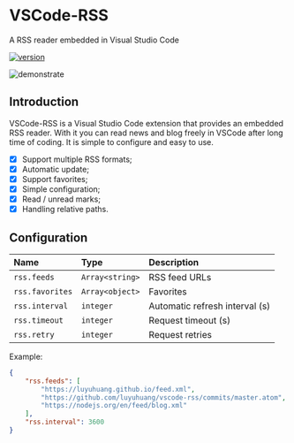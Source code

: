 # VSCode-RSS

A RSS reader embedded in Visual Studio Code

[![version](https://vsmarketplacebadge.apphb.com/version/luyuhuang.rss.svg)](https://marketplace.visualstudio.com/items?itemName=luyuhuang.rss)

![demonstrate](https://raw.githubusercontent.com/luyuhuang/vscode-rss/master/demonstrate.gif)

## Introduction

VSCode-RSS is a Visual Studio Code extension that provides an embedded RSS reader. With it you can read news and blog freely in VSCode after long time of coding. It is simple to configure and easy to use.

- [x] Support multiple RSS formats;
- [x] Automatic update;
- [x] Support favorites;
- [x] Simple configuration;
- [x] Read / unread marks;
- [x] Handling relative paths.

## Configuration

| Name | Type | Description |
|:-----|:-----|:------------|
| `rss.feeds` | `Array<string>` | RSS feed URLs |
| `rss.favorites` | `Array<object>` | Favorites |
| `rss.interval` | `integer` | Automatic refresh interval (s) |
| `rss.timeout` | `integer` | Request timeout (s) |
| `rss.retry` | `integer` | Request retries |

Example:

```json
{
    "rss.feeds": [
        "https://luyuhuang.github.io/feed.xml",
        "https://github.com/luyuhuang/vscode-rss/commits/master.atom",
        "https://nodejs.org/en/feed/blog.xml"
    ],
    "rss.interval": 3600
}
```
